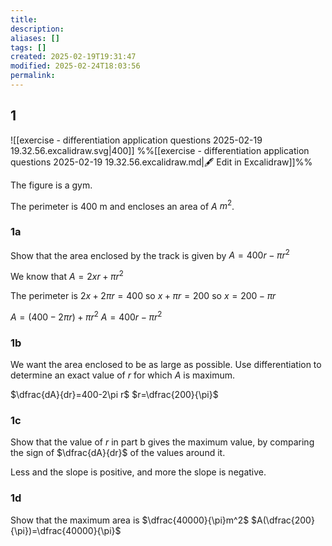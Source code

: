 ```yaml
---
title: 
description: 
aliases: []
tags: []
created: 2025-02-19T19:31:47
modified: 2025-02-24T18:03:56
permalink:
---
```


## 1

![[exercise - differentiation application questions 2025-02-19 19.32.56.excalidraw.svg|400]]
%%[[exercise - differentiation application questions 2025-02-19 19.32.56.excalidraw.md|🖋 Edit in Excalidraw]]%%

The figure is a gym.

The perimeter is 400 m and encloses an area of $A$ $m^2$.

### 1a

Show that the area enclosed by the track is given by $A=400r-\pi r^2$

We know that $A=2xr+\pi r^2$

The perimeter is $2x+2\pi r=400$ 
so $x+\pi r=200$
so $x=200-\pi r$

$A=(400-2\pi r)+\pi r^2$
$A=400r-\pi r^2$

### 1b

We want the area enclosed to be as large as possible. Use differentiation to determine an exact value of $r$ for which $A$ is maximum.

$\dfrac{dA}{dr}=400-2\pi r$
$r=\dfrac{200}{\pi}$

### 1c

Show that the value of $r$ in part b gives the maximum value, by comparing the sign of $\dfrac{dA}{dr}$ of the values around it.

Less and the slope is positive, and more the slope is negative.

### 1d

Show that the maximum area is $\dfrac{40000}{\pi}m^2$
$A(\dfrac{200}{\pi})=\dfrac{40000}{\pi}$
